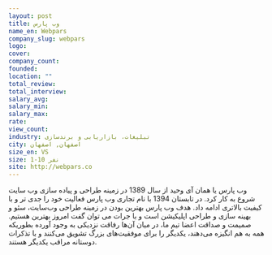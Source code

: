 ```yaml
---
layout: post
title: وب پارس
name_en: Webpars
company_slug: webpars
logo: 
cover: 
company_count:
founded:
location: ""
total_review: 
total_interview: 
salary_avg: 
salary_min: 
salary_max: 
rate: 
view_count: 
industry: تبلیغات، بازاریابی و برندسازی
city: اصفهان, اصفهان
size_en: VS
size: 1-10 نفر
site: http://webpars.co
---
```


وب پارس یا همان آی وحید از سال 1389 در زمینه طراحی و پیاده سازی وب سایت شروع به کار کرد. در تابستان 1394 با نام تجاری وب پارس فعالیت خود را جدی تر و با کیفیت بالاتری ادامه داد. هدف وب پارس بهترین بودن در زمینه طراحی وب‌سایت، سئو و بهینه سازی و طراحی اپلیکیشن است و با جرات می توان گفت امروز بهترین هستیم. صمیمت و صداقت اعضا تیم ما، در میان آن‌ها رفاقت نزدیکی به وجود آورده بطوریکه همه به هم انگیزه می‌دهند، یکدیگر را برای موفقیت‌های بزرگ تشویق می‌کنند و با تذکرات دوستانه مراقب یکدیگر هستند.
